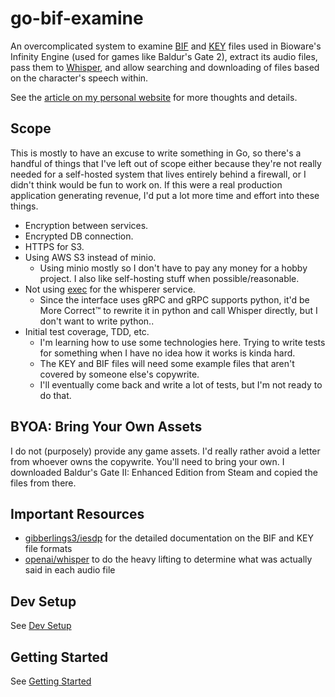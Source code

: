 # go-bif-examine
An overcomplicated system to examine [BIF](https://gibberlings3.github.io/iesdp/file_formats/ie_formats/bif_v1.htm) and [KEY](https://gibberlings3.github.io/iesdp/file_formats/ie_formats/key_v1.htm) files used in Bioware's Infinity Engine 
(used for games like Baldur's Gate 2), extract its audio files, pass them to [Whisper](https://github.com/openai/whisper), 
and allow searching and downloading of files based on the character's speech within.

See the [article on my personal website](https://kaiiorg.wtf/go-bif-examine/) for more thoughts and details.

## Scope
This is mostly to have an excuse to write something in Go, so there's a handful of things that
I've left out of scope either because they're not really needed for a self-hosted system that lives
entirely behind a firewall, or I didn't think would be fun to work on. If this were a real 
production application generating revenue, I'd put a lot more time and effort into these things.

- Encryption between services.
- Encrypted DB connection.
- HTTPS for S3.
- Using AWS S3 instead of minio.
    - Using minio mostly so I don't have to pay any money for a hobby project. I also like self-hosting stuff when possible/reasonable.
- Not using [exec](https://pkg.go.dev/os/exec) for the whisperer service.
    - Since the interface uses gRPC and gRPC supports python, it'd be More Correct™ to rewrite it in python and call Whisper directly, but I don't want to write python..
- Initial test coverage, TDD, etc.
    - I'm learning how to use some technologies here. Trying to write tests for something when I have no idea how it works is kinda hard.
    - The KEY and BIF files will need some example files that aren't covered by someone else's copywrite.
    - I'll eventually come back and write a lot of tests, but I'm not ready to do that.

## BYOA: Bring Your Own Assets
I do not (purposely) provide any game assets. I'd really rather avoid a letter from whoever owns 
the copywrite. You'll need to bring your own. I downloaded Baldur's Gate II: Enhanced Edition
from Steam and copied the files from there.

## Important Resources
- [gibberlings3/iesdp](https://github.com/gibberlings3/iesdp/) for the detailed documentation on the BIF and KEY file formats
- [openai/whisper](https://github.com/openai/whisper) to do the heavy lifting to determine what was actually said in each audio file

## Dev Setup
See [Dev Setup](/docs/dev.md)

## Getting Started
See [Getting Started](/docs/getting_started.md)
